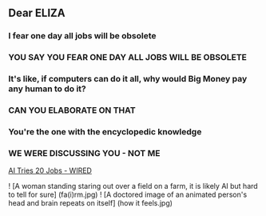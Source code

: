 
## Dear ELIZA

### I fear one day all jobs will be obsolete
### YOU SAY YOU FEAR ONE DAY ALL JOBS WILL BE OBSOLETE
### It's like, if computers can do it all, why would Big Money pay any human to do it?
### CAN YOU ELABORATE ON THAT
### You're the one with the encyclopedic knowledge
### WE WERE DISCUSSING YOU - NOT ME

[AI Tries 20 Jobs - WIRED](https://www.youtube.com/watch?v=tTagNMmzgQo&ab_channel=WIRED)

! [A woman standing staring out over a field on a farm, it is likely AI but hard to tell for sure] (fa(i)rm.jpg)
! [A doctored image of an animated person's head and brain repeats on itself] (how it feels.jpg)
